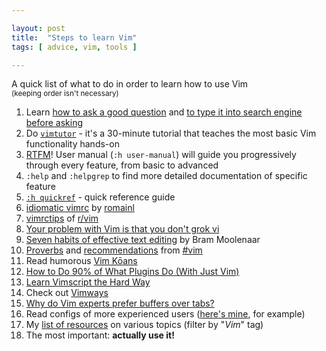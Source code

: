 ```yaml
---

layout: post
title:  "Steps to learn Vim"
tags: [ advice, vim, tools ]

---
```


A quick list of what to do in order to learn how to use Vim
<br><sup>(keeping order isn't necessary)</sup>

 1. Learn [how to ask a good question](https://stackoverflow.com/help/how-to-ask) and [to type it into search engine before asking](https://ddg.gg/?q=vim+start+learning)
 2. Do [`vimtutor`](https://vimhelp.org/usr_01.txt.html#vimtutor) - it's a 30-minute tutorial that teaches the most basic Vim functionality hands-on
 3. [RTFM](https://en.wikipedia.org/wiki/RTFM)! User manual (`:h user-manual`) will guide you progressively through every feature, from basic to advanced
 4. `:help` and `:helpgrep` to find more detailed documentation of specific feature
 5. [`:h quickref`](https://vimhelp.org/quickref.txt.html) - quick reference guide
 6. [idiomatic vimrc](https://github.com/romainl/idiomatic-vimrc) by [romainl](http://romainl.github.io/)
 7. [vimrctips](https://www.reddit.com/r/vim/wiki/vimrctips) of [r/vim](https://www.reddit.com/r/vim)
 8. [Your problem with Vim is that you don't grok vi](https://stackoverflow.com/a/1220118/10247460)
 9. [Seven habits of effective text editing](https://www.moolenaar.net/habits.html) by Bram Moolenaar
10. [Proverbs](https://www.vi-improved.org/vim-proverbs) and [recommendations](https://www.vi-improved.org/recommendations) from [#vim](https://www.vi-improved.org/)
11. Read humorous [Vim Kōans](https://blog.sanctum.geek.nz/vim-koans)
12. [How to Do 90% of What Plugins Do (With Just Vim)](https://www.youtube.com/watch?v=XA2WjJbmmoM)
13. [Learn Vimscript the Hard Way](https://learnvimscriptthehardway.stevelosh.com)
14. Check out [Vimways](https://vimways.org/2018)
15. [Why do Vim experts prefer buffers over tabs?](https://stackoverflow.com/a/26710166/10247460)
16. Read configs of more experienced users ([here's mine](https://github.com/Jorengarenar/dotfiles/tree/master/vim), for example)
17. My [list of resources](https://resources.joren.ga) on various topics (filter by "_Vim_" tag)
18. The most important: **actually use it!**
